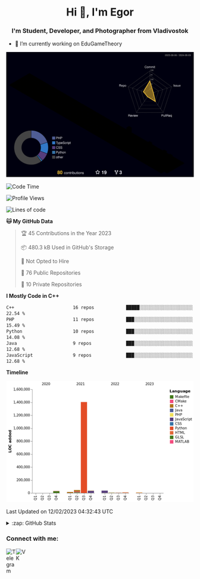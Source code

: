 <h1 align="center">Hi 👋, I'm Egor</h1>
<h3 align="center">I'm Student, Developer, and Photographer from Vladivostok</h3>

- 🔭 I’m currently working on EduGameTheory

![](./profile-3d-contrib/profile-night-rainbow.svg)

<!--START_SECTION:waka-->
![Code Time](http://img.shields.io/badge/Code%20Time-0%20secs-blue)

![Profile Views](http://img.shields.io/badge/Profile%20Views-0-blue)

![Lines of code](https://img.shields.io/badge/From%20Hello%20World%20I%27ve%20Written-2%20Million%20lines%20of%20code-blue)

**🐱 My GitHub Data** 

> 🏆 45 Contributions in the Year 2023
 > 
> 📦 480.3 kB Used in GitHub's Storage 
 > 
> 🚫 Not Opted to Hire
 > 
> 📜 76 Public Repositories 
 > 
> 🔑 10 Private Repositories  
 > 
**I Mostly Code in C++** 

```text
C++                      16 repos            █████░░░░░░░░░░░░░░░░░░░░   22.54 % 
PHP                      11 repos            ███░░░░░░░░░░░░░░░░░░░░░░   15.49 % 
Python                   10 repos            ███░░░░░░░░░░░░░░░░░░░░░░   14.08 % 
Java                     9 repos             ███░░░░░░░░░░░░░░░░░░░░░░   12.68 % 
JavaScript               9 repos             ███░░░░░░░░░░░░░░░░░░░░░░   12.68 % 

```


**Timeline**

![Chart not found](https://raw.githubusercontent.com/Dudoserovich/Dudoserovich/main/charts/bar_graph.png) 


 Last Updated on 12/02/2023 04:32:43 UTC
<!--END_SECTION:waka-->

<details>
  <summary>:zap: GitHub Stats</summary>

<img align="top" alt="Dudoserovich GitHub Stats" src="https://github-readme-stats-axpwmfcg3.vercel.app/api?username=Dudoserovich&show_icons=true&include_all_commits=true&count_private=true&hide=contribs&theme=dracula&hide_border=true" />
 
</details>

### Connect with me:

[<img align="left" alt="Telegram" width="26px" src="https://img.icons8.com/color/48/000000/telegram-app--v1.png"/>][telegram]
[<img align="left" alt="VK" width="26px" src="https://img.icons8.com/color/48/000000/vk-com.png" />][VK]

[telegram]: https://t.me/TheDudoser
[VK]: https://vk.com/egorhmell
